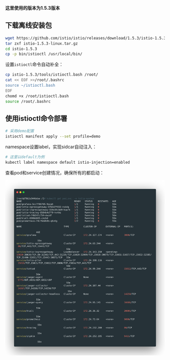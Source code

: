 **这里使用的版本为1.5.3版本**



## 下载离线安装包

```bash
wget https://github.com/istio/istio/releases/download/1.5.3/istio-1.5.3-linux.tar.gz
tar zxf istio-1.5.3-linux.tar.gz
cd istio-1.5.3
cp -p bin/istioctl /usr/local/bin/
```



设置`istioctl`命令自动补全：

```bash
cp istio-1.5.3/tools/istioctl.bash /root/
cat << EOF >>/root/.bashrc
source ~/istioctl.bash
EOF
chomd +x /root/istioctl.bash
source /root/.bashrc
```



## 使用istioctl命令部署

```bash
# 采用demo配置
istioctl manifest apply --set profile=demo
```



namespace设置label，实现sidcar自动注入：

```bash
# 这里以default为例
kubectl label namespace default istio-injection=enabled
```



查看pod和service创建情况，确保所有的都启动：

<img src="statics/install.png" style="zoom:80%;" />